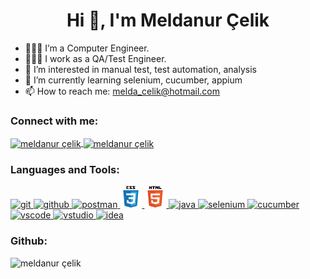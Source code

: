 <h1 align="center">Hi 👋, I'm Meldanur Çelik</h1>

- 👩🏻‍🎓 I’m a Computer Engineer.
- 👩🏻‍💻 I work as a QA/Test Engineer.
- 👀 I’m interested in manual test, test automation, analysis
- 🌱 I’m currently learning selenium, cucumber, appium
- 📫 How to reach me: melda_celik@hotmail.com

<h3 align="left">Connect with me:</h3>
<p align="left">
    <a href="https://www.linkedin.com/in/meldanurcelik/" target="_blank"><img align="center"
            src="https://www.svgrepo.com/show/75820/linkedin.svg" alt="meldanur çelik" height="30" width="30" /> </a>
    <a href="mailto:melda_celik@hotmail.com" target="_blank"><img align="center"
            src="https://img.icons8.com/fluency/48/000000/email-open.png" alt="meldanur çelik" height="35" width="35" />
    </a>
</p>

<h3 align="left">Languages and Tools:</h3>
<p align="left">
    <a href="https://git-scm.com/" target="_blank"> <img src="https://img.icons8.com/color/48/000000/git.png" alt="git"
            width="35" height="35" /> </a>
    <a href="https://github.com/" target="_blank"> <img src="https://www.svgrepo.com/show/217753/github.svg"
            alt="github" width="30" height="30" /> </a>
    <a href="https://www.postman.com/" target="_blank"> <img
            src="https://img.icons8.com/external-tal-revivo-color-tal-revivo/48/000000/external-postman-is-the-only-complete-api-development-environment-logo-color-tal-revivo.png"
            alt="postman" width="30" height="30" /> </a>
    <a href="https://www.w3schools.com/css/" target="_blank"> <img
            src="https://raw.githubusercontent.com/devicons/devicon/master/icons/css3/css3-original-wordmark.svg"
            alt="css3" width="35" height="35"> </a>
    <a href="https://www.w3schools.com/html/" target="_blank"> <img
            src="https://raw.githubusercontent.com/devicons/devicon/master/icons/html5/html5-original-wordmark.svg"
            alt="html5" width="35" height="35"> </a>
    <a href="https://www.w3schools.com/java/" target="_blank"> <img
            src="https://img.icons8.com/color/48/000000/java-coffee-cup-logo--v2.png" alt="java" width="35"
            height="35" /> </a>
    <a href="https://www.selenium.dev/" target="_blank"> <img
            src="https://upload.wikimedia.org/wikipedia/commons/d/d5/Selenium_Logo.png" alt="selenium" width="30"
            height="30"> </a>
    <a href="https://cucumber.io/" target="_blank"> <img
            src="https://static1.smartbear.co/cucumber/media/images/logos/icons/c4j-icon.png" alt="cucumber" width="30"
            height="30"> </a>
    <a href="https://code.visualstudio.com/" target="_blank"> <img
            src="https://camo.githubusercontent.com/9f1816fe8f44878d77803324ce8e3e1c4d2afc4e3f167b237e93848d3597d4fc/68747470733a2f2f75706c6f61642e77696b696d656469612e6f72672f77696b6970656469612f636f6d6d6f6e732f7468756d622f392f39612f56697375616c5f53747564696f5f436f64655f312e33355f69636f6e2e7376672f3130323470782d56697375616c5f53747564696f5f436f64655f312e33355f69636f6e2e7376672e706e67"
            alt="vscode" width="30" height="30"> </a>
    <a href="https://visualstudio.microsoft.com/tr/" target="_blank"> <img
            src="https://upload.wikimedia.org/wikipedia/commons/thumb/5/59/Visual_Studio_Icon_2019.svg/1200px-Visual_Studio_Icon_2019.svg.png"
            alt="vstudio" width="30" height="30"> </a>
    <a href="https://www.jetbrains.com/idea/" target="_blank"> <img
            src="https://cdn.freebiesupply.com/logos/large/2x/intellij-idea-1-logo-png-transparent.png" alt="idea"
            width="30" height="30"> </a>
</p>

<h3 align="left">Github:</h3>
<p>
    <a target="_blank" rel="noopener noreferrer"
        href="https://github-readme-stats.vercel.app/api/top-langs?username=meldanurcelik&amp;show_icons=true&amp;theme=radical&amp;locale=en&amp;layout=compact"><img
            align="left"
            src="https://github-readme-stats.vercel.app/api/top-langs?username=meldanurcelik&amp;show_icons=true&amp;theme=radical&amp;locale=en&amp;layout=compact"
            alt="meldanur çelik"></a>
</p>
